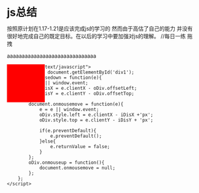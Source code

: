 # js总结

按照原计划在1.17-1.21是应该完成js的学习的 然而由于高估了自己的能力 并没有很好地完成自己的既定目标。在以后的学习中要加强对js的理解。
//每日一练 拖拽

<!DOCTYPE html>
<html lang="en">
<head>
	<meta charset="UTF-8">
	<title>Document</title>
	<link rel="stylesheet"  href="index.css">
</head>
<style>
	*{
	margin: 0;
	padding: 0;
	}
	#div1{
		width: 100px;
		height: 100px;
		background: red;
		position: absolute;
	}
</style>
<body>
	<p>aaaaaaaaaaaaaaaaaaaaaaaaaaaaaa</p>
	<div id="div1"></div>

	<script type="text/javascript">
		var oDiv = document.getElementById('div1');
		oDiv.onmousedown = function(e){
			e = e || window.event;
			var iDisX = e.clientX - oDiv.offsetLeft;
			var iDisY = e.clientY - oDiv.offsetTop;

			document.onmousemove = function(e){
				e = e || window.event;
				oDiv.style.left = e.clientX - iDisX +'px';
				oDiv.style.top = e.clientY - iDisY + 'px';
				
				if(e.preventDefault){
					e.preventDefault();
				}else{
					e.returnValue = false;
				}
			};
			oDiv.onmouseup = function(){
				document.onmousemove = null;
			};
		};
	</script>
</body>
</html>

